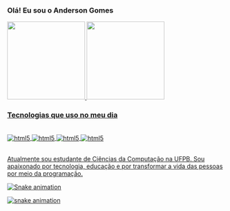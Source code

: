 ### Olá! Eu sou o Anderson Gomes


<div>
  <a href="https://beacons.ai/AndersonG14">
  <img height="180cm" src="https://github-readme-stats.vercel.app/api?username=AndersonG14&show_icons=true&theme=dracula"/>
  <img height="180cm" src="https://github-readme-stats.vercel.app/api/top-langs/?username=AndersonG14&layout=compact&langs_count=16&theme=dracula"/>
</div>

### Tecnologias que uso no meu dia

<div style="display: inline_block"><br/>
<img align="center" alt="html5" src="https://img.shields.io/badge/Python-3776AB?style=for-the-badge&logo=python&logoColor=white" />
<img align="center" alt="html5" src="https://img.shields.io/badge/Java-ED8B00?style=for-the-badge&logo=openjdk&logoColor=white" />
<img align="center" alt="html5" src="https://img.shields.io/badge/MySQL-00000F?style=for-the-badge&logo=mysql&logoColor=white" />
<img align="center" alt="html5" src="https://img.shields.io/badge/Spring-6DB33F?style=for-the-badge&logo=spring&logoColor=white" />
</div><br/>

Atualmente sou estudante de Ciências da Computação na UFPB. Sou apaixonado por tecnologia, educação e por transformar a vida das pessoas por meio da programação.

![Snake animation](https://github.com/AndersonG14/AndersonG14/blob/output/github-contribution-grid-snake.svg)

![snake animation](https://github.com/AndersonG14/AndersonG14/blob/output/github-contribution-grid-snake2.svg)

